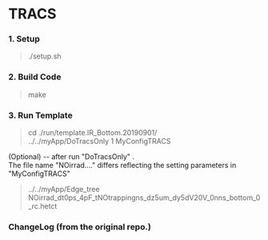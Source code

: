# TRACS

### 1. Setup
> ./setup.sh

### 2. Build Code
> make

### 3. Run Template 
> cd ./run/template.IR_Bottom.20190901/   
> ../../myApp/DoTracsOnly 1 MyConfigTRACS  

(Optional) -- after run "DoTracsOnly" .   
The file name "NOirrad...." differs reflecting the setting parameters in "MyConfigTRACS"   

> ../../myApp/Edge_tree   NOirrad_dt0ps_4pF_tNOtrappingns_dz5um_dy5dV20V_0nns_bottom_0_rc.hetct


### ChangeLog (from the original repo.)

